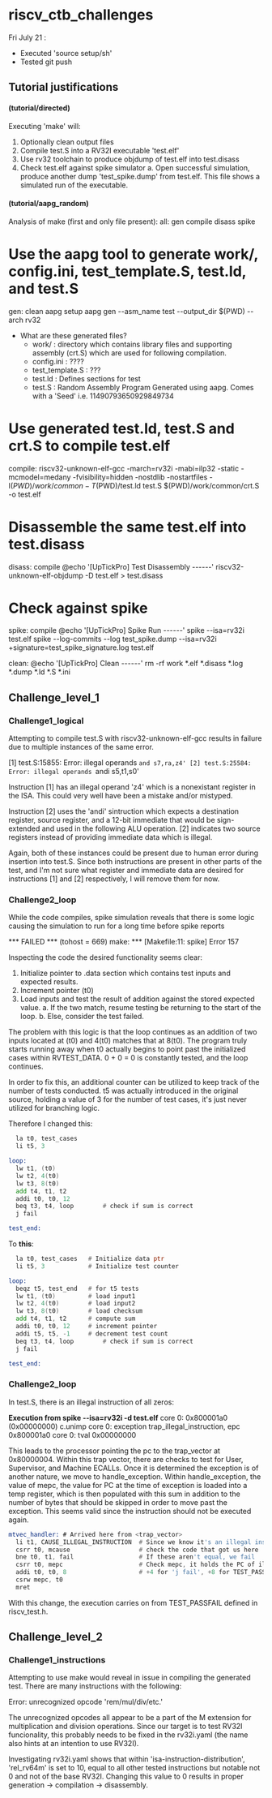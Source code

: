 # riscv_ctb_challenges

Fri July 21 : 
* Executed 'source setup/sh'
* Tested git push


## Tutorial justifications
#### (tutorial/directed)
Executing 'make' will:
1. Optionally clean output files
2. Compile test.S into a RV32I executable 'test.elf'
3. Use rv32 toolchain to produce objdump of test.elf into test.disass
4. Check test.elf against spike simulator
    a. Open successful simulation, produce another dump 'test_spike.dump' from test.elf. This file shows a simulated run of the executable.

#### (tutorial/aapg_random)
Analysis of make (first and only file present):
all: gen compile disass spike

# Use the aapg tool to generate work/, config.ini, test_template.S, test.ld, and test.S
gen: clean
	aapg setup
	aapg gen --asm_name test --output_dir $(PWD) --arch rv32

* What are these generated files?
    - work/     : directory which contains library files and supporting assembly (crt.S) which are used for following compilation.
    - config.ini        : ????
    - test_template.S   : ???
    - test.ld   : Defines sections for test
    - test.S    : Random Assembly Program Generated using aapg. Comes with a 'Seed' i.e. 11490793650929849734

# Use generated test.ld, test.S and crt.S to compile test.elf
compile:
	riscv32-unknown-elf-gcc -march=rv32i -mabi=ilp32 -static -mcmodel=medany -fvisibility=hidden -nostdlib -nostartfiles -I$(PWD)/work/common -T$(PWD)/test.ld test.S $(PWD)/work/common/crt.S -o test.elf

# Disassemble the same test.elf into test.disass
disass: compile
	@echo '[UpTickPro] Test Disassembly ------'
	riscv32-unknown-elf-objdump -D test.elf > test.disass

# Check against spike
spike: compile
	@echo '[UpTickPro] Spike Run ------'
	spike --isa=rv32i test.elf 
	spike --log-commits --log  test_spike.dump --isa=rv32i +signature=test_spike_signature.log test.elf

clean:
	@echo '[UpTickPro] Clean ------'
	rm -rf work *.elf *.disass *.log *.dump *.ld *.S *.ini

## Challenge_level_1
### Challenge1_logical
Attempting to compile test.S with riscv32-unknown-elf-gcc results in failure due to multiple instances of the same error. 

[1] test.S:15855: Error: illegal operands `and s7,ra,z4'
[2] test.S:25584: Error: illegal operands `andi s5,t1,s0'

Instruction [1] has an illegal operand 'z4' which is a nonexistant register in the ISA. This could very well have been a mistake and/or mistyped.

Instruction [2] uses the 'andi' sintruction which expects a destination register, source register, and a 12-bit immediate that would be sign-extended and used in the following ALU operation. [2] indicates two source registers instead of providing immediate data which is illegal.

Again, both of these instances could be present due to human error during insertion into test.S. Since both instructions are present in other parts of the test, and I'm not sure what register and immediate data are desired for instructions [1] and [2] respectively, I will remove them for now.

### Challenge2_loop
While the code compiles, spike simulation reveals that there is some logic causing the simulation to run for a long time before spike reports 

*** FAILED *** (tohost = 669)
make: *** [Makefile:11: spike] Error 157

Inspecting the code the desired functionality seems clear:
1. Initialize pointer to .data section which contains test inputs and expected results.
2. Increment pointer (t0)
3. Load inputs and test the result of addition against the stored expected value.
	a. If the two match, resume testing be returning to the start of the loop.
	b. Else, consider the test failed.

The problem with this logic is that the loop continues as an addition of two inputs located at (t0) and 4(t0) matches that at 8(t0).
The program truly starts running away when t0 actually begins to point past the initialized  cases within RVTEST_DATA.
0 + 0 = 0 is constantly tested, and the loop continues.

In order to fix this, an additional counter can be utilized to keep track of the number of tests conducted.
t5 was actually introduced in the original source, holding a value of 3 for the number of test cases, it's just never utilized for branching logic.

Therefore I changed this:
```asm
  la t0, test_cases
  li t5, 3

loop:
  lw t1, (t0)
  lw t2, 4(t0)
  lw t3, 8(t0)
  add t4, t1, t2
  addi t0, t0, 12
  beq t3, t4, loop        # check if sum is correct
  j fail

test_end:
```
To **this**:
  ```asm
    la t0, test_cases 	# Initialize data ptr
    li t5, 3 			# Initialize test counter
  
  loop:   
	beqz t5, test_end	# for t5 tests
	lw t1, (t0)			# load input1
	lw t2, 4(t0)		# load input2
	lw t3, 8(t0)		# load checksum
	add t4, t1, t2		# compute sum
	addi t0, t0, 12		# increment pointer
	addi t5, t5, -1		# decrement test count
	beq t3, t4, loop        # check if sum is correct
	j fail

test_end:
  ```

### Challenge2_loop
In test.S, there is an illegal instruction of all zeros:

**Execution from spike --isa=rv32i -d test.elf**
core   0: 0x800001a0 (0x00000000) c.unimp
core   0: exception trap_illegal_instruction, epc 0x800001a0
core   0:           tval 0x00000000

This leads to the processor pointing the pc to the trap_vector at 0x80000004.
Within this trap vector, there are checks to test for User, Supervisor, and Machine ECALLs.
Once it is determined the exception is of another nature, we move to handle_exception.
Within handle_exception, the value of mepc, the value for PC at the time of exception is loaded into a temp register, which is then populated with this sum in addition to the number of bytes that should be skipped in order to move past the exception. This seems valid since the instruction should not be executed again.

```asm
mtvec_handler: # Arrived here from <trap_vector>
  li t1, CAUSE_ILLEGAL_INSTRUCTION  # Since we know it's an illegal instruction we save that code to t1
  csrr t0, mcause                   # check the code that got us here
  bne t0, t1, fail                  # If these aren't equal, we fail
  csrr t0, mepc                     # Check mepc, it holds the PC of illegal instruction
  addi t0, t0, 8                    # +4 for 'j fail', +8 for TEST_PASSFAIL
  csrw mepc, t0
  mret
```
With this change, the execution carries on from TEST_PASSFAIL defined in riscv_test.h.

## Challenge_level_2
### Challenge1_instructions

Attempting to use make would reveal in issue in compiling the generated test. There are many instructions with the following:

Error: unrecognized opcode 'rem/mul/div/etc.'

The unrecognized opcodes all appear to be a part of the M extension for multiplication and division operations. Since our target is to test RV32I funcionality, this probably needs to be fixed in the rv32i.yaml (the name also hints at an intention to use RV32I).

Investigating rv32i.yaml shows that  within 'isa-instruction-distribution', 'rel_rv64m' is set to 10, equal to all other tested instructions but notable not 0 and not of the base RV32I. Changing this value to 0 results in proper generation -> compilation -> disassembly.